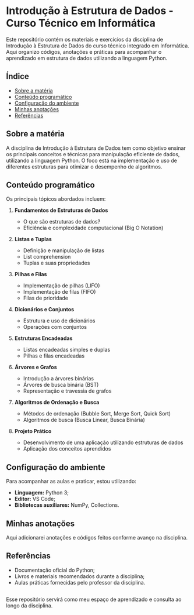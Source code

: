 # Introdução à Estrutura de Dados - Curso Técnico em Informática

Este repositório contém os materiais e exercícios da disciplina de Introdução à Estrutura de Dados do curso técnico integrado em Informática. Aqui organizo códigos, anotações e práticas para acompanhar o aprendizado em estrutura de dados utilizando a linguagem Python.

## Índice

- [Sobre a matéria](#sobre-a-materia)
- [Conteúdo programático](#conteudo-programatico)
- [Configuração do ambiente](#configuracao-do-ambiente)
- [Minhas anotações](#minhas-anotacoes)
- [Referências](#referencias)

## Sobre a matéria

A disciplina de Introdução à Estrutura de Dados tem como objetivo ensinar os principais conceitos e técnicas para manipulação eficiente de dados, utilizando a linguagem Python. O foco está na implementação e uso de diferentes estruturas para otimizar o desempenho de algoritmos.

## Conteúdo programático

Os principais tópicos abordados incluem:

1. **Fundamentos de Estruturas de Dados**
   - O que são estruturas de dados?
   - Eficiência e complexidade computacional (Big O Notation)

2. **Listas e Tuplas**
   - Definição e manipulação de listas
   - List comprehension
   - Tuplas e suas propriedades

3. **Pilhas e Filas**
   - Implementação de pilhas (LIFO)
   - Implementação de filas (FIFO)
   - Filas de prioridade

4. **Dicionários e Conjuntos**
   - Estrutura e uso de dicionários
   - Operações com conjuntos

5. **Estruturas Encadeadas**
   - Listas encadeadas simples e duplas
   - Pilhas e filas encadeadas

6. **Árvores e Grafos**
   - Introdução a árvores binárias
   - Árvores de busca binária (BST)
   - Representação e travessia de grafos

7. **Algoritmos de Ordenação e Busca**
   - Métodos de ordenação (Bubble Sort, Merge Sort, Quick Sort)
   - Algoritmos de busca (Busca Linear, Busca Binária)

8. **Projeto Prático**
   - Desenvolvimento de uma aplicação utilizando estruturas de dados
   - Aplicação dos conceitos aprendidos

## Configuração do ambiente

Para acompanhar as aulas e praticar, estou utilizando:

- **Linguagem:** Python 3;
- **Editor:** VS Code;
- **Bibliotecas auxiliares:** NumPy, Collections.

## Minhas anotações

Aqui adicionarei anotações e códigos feitos conforme avanço na disciplina.

## Referências

- Documentação oficial do Python;
- Livros e materiais recomendados durante a disciplina;
- Aulas práticas fornecidas pelo professor da disciplina.

##

Esse repositório servirá como meu espaço de aprendizado e consulta ao longo da disciplina.
